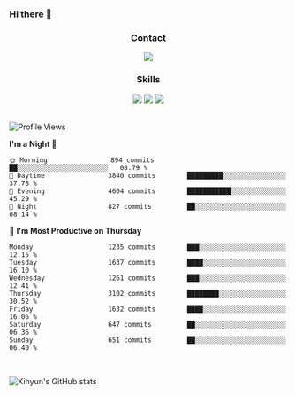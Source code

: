 ### Hi there 👋

<!--
**Key5771/Key5771** is a ✨ _special_ ✨ repository because its `README.md` (this file) appears on your GitHub profile.

Here are some ideas to get you started:

- 🔭 I’m currently working on ...
- 🌱 I’m currently learning ...
- 👯 I’m looking to collaborate on ...
- 🤔 I’m looking for help with ...
- 💬 Ask me about ...
- 📫 How to reach me: ...
- 😄 Pronouns: ...
- ⚡ Fun fact: ...
-->

<h3 align="center">Contact</h3>
<div align="center">
  <a href="mailto:ksj57715@gmail.com"><img src="https://img.shields.io/badge/Gmail-D14836?style=for-the-badge&logo=gmail&logoColor=white"/></a>
</div>

<h3 align="center">Skills</h3>
<div align="center">
  <img src="https://img.shields.io/badge/iOS-000000?style=for-the-badge&logo=ios&logoColor=white"/>
  <img src="https://img.shields.io/badge/Swift-FA7343?style=for-the-badge&logo=swift&logoColor=white"/>
  <img src="https://img.shields.io/badge/Xcode-007ACC?style=for-the-badge&logo=Xcode&logoColor=white"/>
</div>

<br>

<!--START_SECTION:waka-->
![Profile Views](http://img.shields.io/badge/Profile%20Views-0-blue)

**I'm a Night 🦉** 

```text
🌞 Morning                894 commits         ██░░░░░░░░░░░░░░░░░░░░░░░   08.79 % 
🌆 Daytime                3840 commits        █████████░░░░░░░░░░░░░░░░   37.78 % 
🌃 Evening                4604 commits        ███████████░░░░░░░░░░░░░░   45.29 % 
🌙 Night                  827 commits         ██░░░░░░░░░░░░░░░░░░░░░░░   08.14 % 
```
📅 **I'm Most Productive on Thursday** 

```text
Monday                   1235 commits        ███░░░░░░░░░░░░░░░░░░░░░░   12.15 % 
Tuesday                  1637 commits        ████░░░░░░░░░░░░░░░░░░░░░   16.10 % 
Wednesday                1261 commits        ███░░░░░░░░░░░░░░░░░░░░░░   12.41 % 
Thursday                 3102 commits        ████████░░░░░░░░░░░░░░░░░   30.52 % 
Friday                   1632 commits        ████░░░░░░░░░░░░░░░░░░░░░   16.06 % 
Saturday                 647 commits         ██░░░░░░░░░░░░░░░░░░░░░░░   06.36 % 
Sunday                   651 commits         ██░░░░░░░░░░░░░░░░░░░░░░░   06.40 % 
```



<!--END_SECTION:waka-->

<br>


![Kihyun's GitHub stats](https://github-readme-stats.vercel.app/api?username=key5771&show_icons=true&theme=radical)
